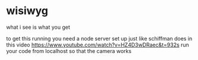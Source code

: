 # wisiwyg
what i see is what you get

to get this running you need a node server set up just like schiffman does in this video https://www.youtube.com/watch?v=HZ4D3wDRaec&t=932s
run your code from localhost so that the camera works
